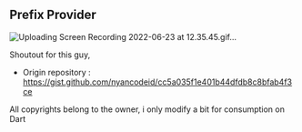## Prefix Provider

![Uploading Screen Recording 2022-06-23 at 12.35.45.gif…]()

Shoutout for this guy,
* Origin repository : https://gist.github.com/nyancodeid/cc5a035f1e401b44dfdb8c8bfab4f3ce

All copyrights belong to the owner, i only modify a bit for consumption on Dart
